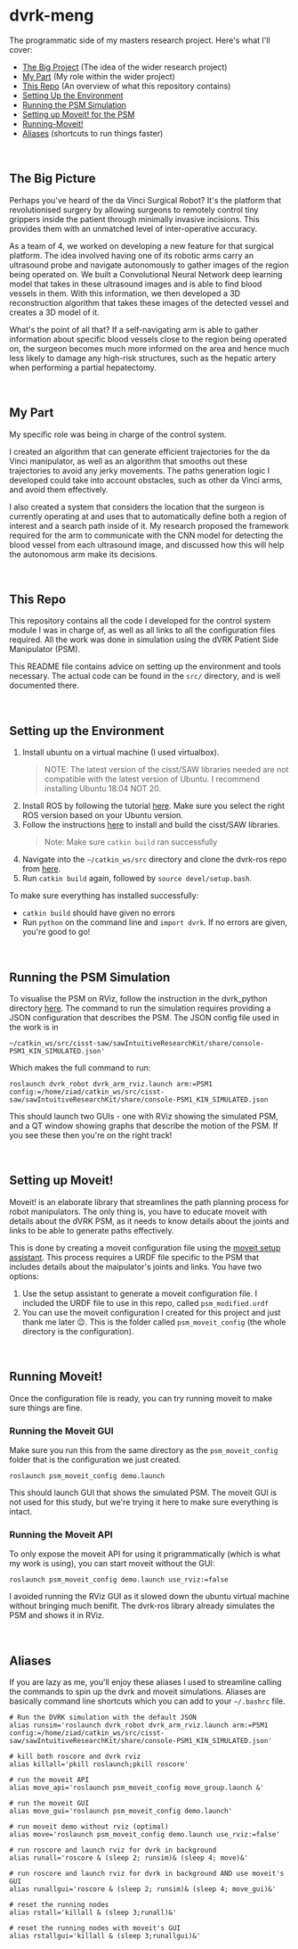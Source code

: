 # dvrk-meng
The programmatic side of my masters research project. Here's what I'll cover:

- [The Big Project](#The-Big-Picture) (The idea of the wider research project)
- [My Part](#My-Part) (My role within the wider project)
- [This Repo](#This-Repo) (An overview of what this repository contains)
- [Setting Up the Environment](#Setting-Up-the-Environment)
- [Running the PSM Simulation](#Running-the-PSM-Simulation)
- [Setting up Moveit! for the PSM](#Setting-up-Moveit!)
- [Running-Moveit!](#Running-Moveit!)
- [Aliases](#Aliases) (shortcuts to run things faster)

<br/>

## The Big Picture

Perhaps you've heard of the da Vinci Surgical Robot? It's the platform that revolutionised surgery by allowing surgeons to remotely control tiny grippers inside the patient through minimally invasive incisions. This provides them with an unmatched level of inter-operative accuracy.

As a team of 4, we worked on developing a new feature for that surgical platform. The idea involved having one of its robotic arms carry an ultrasound probe and navigate autonomously to gather images of the region being operated on. We built a Convolutional Neural Network deep learning model that takes in these ultrasound images and is able to find blood vessels in them. With this information, we then developed a 3D reconstruction algorithm that takes these images of the detected vessel and creates a 3D model of it.

What's the point of all that? If a self-navigating arm is able to gather information about specific blood vessels close to the region being operated on, the surgeon becomes much more informed on the area and hence much less likely to damage any high-risk structures, such as the hepatic artery when performing a partial hepatectomy.


<br/>

## My Part

My specific role was being in charge of the control system. 

I created an algorithm that can generate efficient trajectories for the da Vinci manipulator, as well as an algorithm that smooths out these trajectories to avoid any jerky movements. The paths generation logic I developed could take into account obstacles, such as other da Vinci arms, and avoid them effectively. 

I also created a system that considers the location that the surgeon is currently operating at and uses that to automatically define both a region of interest and a search path inside of it. My research proposed the framework required for the arm to communicate with the CNN model for detecting the blood vessel from each ultrasound image, and discussed how this will help the autonomous arm make its decisions.

<br/>

## This Repo

This repository contains all the code I developed for the control system module I was in charge of, as well as all links to all the configuration files required. All the work was done in simulation using the dVRK Patient Side Manipulator (PSM).

This README file contains advice on setting up the environment and tools necessary. The actual code can be found in the `src/` directory, and is well documented there.

<br/>

## Setting up the Environment
1. Install ubuntu on a virtual machine (I used virtualbox).
    > NOTE: The latest version of the cisst/SAW libraries needed are not compatible with the latest version of Ubuntu. I recommend installing Ubuntu 18.04 NOT 20.
2. Install ROS by following the tutorial [here](http://wiki.ros.org/Installation/Ubuntu). Make sure you select the right ROS version based on your Ubuntu version.
3. Follow the instructions [here](https://github.com/jhu-cisst/cisst/wiki/Compiling-cisst-and-SAW-with-CMake#13-building-using-catkin-build-tools-for-ros) to install and build the cisst/SAW libraries.
    > Note: Make sure `catkin build` ran successfully
4. Navigate into the `~/catkin_ws/src` directory and clone the dvrk-ros repo from [here](https://github.com/jhu-dvrk/dvrk-ros).
5. Run `catkin build` again, followed by `source devel/setup.bash`.

To make sure everything has installed successfully:
- `catkin build` should have given no errors
- Run `python` on the command line and `import dvrk`. If no errors are given, you're good to go!

<br/>

## Running the PSM Simulation

To visualise the PSM on RViz, follow the instruction in the dvrk_python directory [here](https://github.com/jhu-dvrk/dvrk-ros/tree/master/dvrk_python).
The command to run the simulation requires providing a JSON configuration that describes the PSM. The JSON config file used in the work is in 
```
~/catkin_ws/src/cisst-saw/sawIntuitiveResearchKit/share/console-PSM1_KIN_SIMULATED.json'
```
Which makes the full command to run:
```
roslaunch dvrk_robot dvrk_arm_rviz.launch arm:=PSM1 config:=/home/ziad/catkin_ws/src/cisst-saw/sawIntuitiveResearchKit/share/console-PSM1_KIN_SIMULATED.json
```
This should launch two GUIs - one with RViz showing the simulated PSM, and a QT window showing graphs that describe the motion of the PSM. If you see these then you're on the right track!

<!-- <image of GUIS> -->

<br/>

## Setting up Moveit!

Moveit! is an elaborate library that streamlines the path planning process for robot manipulators. The only thing is, you have to educate moveit with details about the dVRK PSM, as it needs to know details about the joints and links to be able to generate paths effectively.

This is done by creating a moveit configuration file using the [moveit setup assistant](http://docs.ros.org/en/kinetic/api/moveit_tutorials/html/doc/setup_assistant/setup_assistant_tutorial.html). This process requires a URDF file specific to the PSM that includes details about the maipulator's joints and links. You have two options:

1. Use the setup assistant to generate a moveit configuration file. I included the URDF file to use in this repo, called `psm_modified.urdf`
2. You can use the moveit configuration I created for this project and just thank me later 😉. This is the folder called `psm_moveit_config` (the whole directory is the configuration).

<br/>

## Running Moveit!

Once the configuration file is ready, you can try running moveit to make sure things are fine. 

### Running the Moveit GUI

Make sure you run this from the same directory as the `psm_moveit_config` folder that is the configuration we just created.
```
roslaunch psm_moveit_config demo.launch
```
This should launch GUI that shows the simulated PSM. The moveit GUI is not used for this study, but we're trying it here to make sure everything is intact.
<br/>

### Running the Moveit API

To only expose the moveit API for using it prigrammatically (which is what my work is using), you can start moveit without the GUI:
```
roslaunch psm_moveit_config demo.launch use_rviz:=false
```
I avoided running the RViz GUI as it slowed down the ubuntu virtual machine without bringing much benifit. The dvrk-ros library already simulates the PSM and shows it in RViz.

<br/>

## Aliases

If you are lazy as me, you'll enjoy these aliases I used to streamline calling the commands to spin up the dvrk and moveit simulations. Aliases are basically command line shortcuts which you can add to your `~/.bashrc` file.
```
# Run the DVRK simulation with the default JSON
alias runsim='roslaunch dvrk_robot dvrk_arm_rviz.launch arm:=PSM1 config:=/home/ziad/catkin_ws/src/cisst-saw/sawIntuitiveResearchKit/share/console-PSM1_KIN_SIMULATED.json'

# kill both roscore and dvrk rviz
alias killall='pkill roslaunch;pkill roscore'

# run the moveit API
alias move_api='roslaunch psm_moveit_config move_group.launch &'

# run the moveit GUI
alias move_gui='roslaunch psm_moveit_config demo.launch'

# run moveit demo without rviz (optimal)
alias move='roslaunch psm_moveit_config demo.launch use_rviz:=false'

# run roscore and launch rviz for dvrk in background
alias runall='roscore & (sleep 2; runsim)& (sleep 4; move)&'

# run roscore and launch rviz for dvrk in background AND use moveit's GUI
alias runallgui='roscore & (sleep 2; runsim)& (sleep 4; move_gui)&'

# reset the running nodes
alias rstall='killall & (sleep 3;runall)&'

# reset the running nodes with moveit's GUI
alias rstallgui='killall & (sleep 3;runallgui)&'
```
